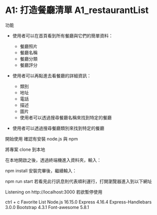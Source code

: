 # A1: 打造餐廳清單 A1_restaurantList
功能
* 使用者可以在首頁看到所有餐廳與它們的簡單資料：

  * 餐廳照片
  * 餐廳名稱
  * 餐廳分類
  * 餐廳評分
* 使用者可以再點進去看餐廳的詳細資訊：

  * 類別
  * 地址
  * 電話
  * 描述
  * 圖片
  * 使用者可以透過搜尋餐廳名稱來找到特定的餐廳

* 使用者可以透過搜尋餐廳類別來找到特定的餐廳

開始使用
確認有安裝 node.js 與 npm

將專案 clone 到本地

在本地開啟之後，透過終端機進入資料夾，輸入：

npm install
安裝完畢後，繼續輸入：

npm run start
若看見此行訊息則代表順利運行，打開瀏覽器進入到以下網址

Listening on http://localhost:3000
若欲暫停使用

ctrl + c
Favorite List
Node.js 16.15.0
Express 4.16.4
Express-Handlebars 3.0.0
Bootstrap 4.3.1
Font-awesome 5.8.1
